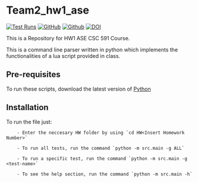 # Team2_hw1_ase


[![Test Runs](https://github.com/Vishnu-ve56/team2_hw1_ase/actions/workflows/run-test.yml/badge.svg)](https://github.com/Vishnu-ve56/team2_hw1_ase/actions/workflows/run-test.yml)
[![GitHub](https://img.shields.io/github/license/Vishnu-ve56/team2_hw1_ase?color=green&label=license&logo=MIT)](https://github.com/Vishnu-ve56/team2_hw1_ase/blob/main/LICENSE)
[![Github](https://img.shields.io/badge/language-python-red.svg)](https://www.python.org/downloads/)
[![DOI](https://zenodo.org/badge/589027273.svg)](https://zenodo.org/badge/latestdoi/589027273)



This is a Repository for HW1 ASE CSC 591 Course.

This is a command line parser written in python which implements the functionalities of a lua script provided in class. 

## Pre-requisites

To run these scripts, download the latest version of [Python](https://www.python.org/downloads/)

## Installation

To run the file just:
        
        - Enter the neccesary HW folder by using `cd HW<Insert Homework Number>`

        - To run all tests, run the command `python -m src.main -g ALL`
        
        - To run a specific test, run the command `python -m src.main -g <test-name>`
        
        - To see the help section, run the command `python -m src.main -h`
        
